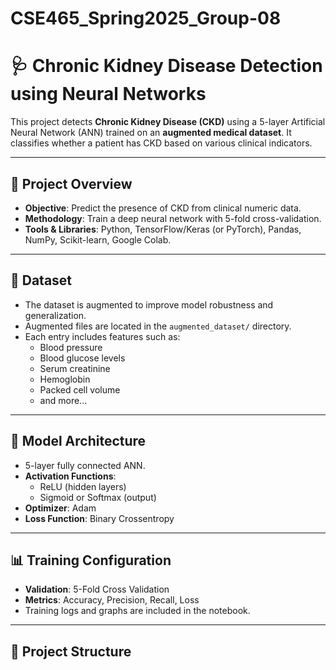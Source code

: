 # CSE465_Spring2025_Group-08
# 🩺 Chronic Kidney Disease Detection using Neural Networks

This project detects **Chronic Kidney Disease (CKD)** using a 5-layer Artificial Neural Network (ANN) trained on an **augmented medical dataset**. It classifies whether a patient has CKD based on various clinical indicators.

---

## 🚀 Project Overview

- **Objective**: Predict the presence of CKD from clinical numeric data.
- **Methodology**: Train a deep neural network with 5-fold cross-validation.
- **Tools & Libraries**: Python, TensorFlow/Keras (or PyTorch), Pandas, NumPy, Scikit-learn, Google Colab.

---

## 📁 Dataset

- The dataset is augmented to improve model robustness and generalization.
- Augmented files are located in the `augmented_dataset/` directory.
- Each entry includes features such as:
  - Blood pressure
  - Blood glucose levels
  - Serum creatinine
  - Hemoglobin
  - Packed cell volume
  - and more...

---

## 🧠 Model Architecture

- 5-layer fully connected ANN.
- **Activation Functions**:
  - ReLU (hidden layers)
  - Sigmoid or Softmax (output)
- **Optimizer**: Adam
- **Loss Function**: Binary Crossentropy

---

## 📊 Training Configuration

- **Validation**: 5-Fold Cross Validation
- **Metrics**: Accuracy, Precision, Recall, Loss
- Training logs and graphs are included in the notebook.

---

## 📂 Project Structure


